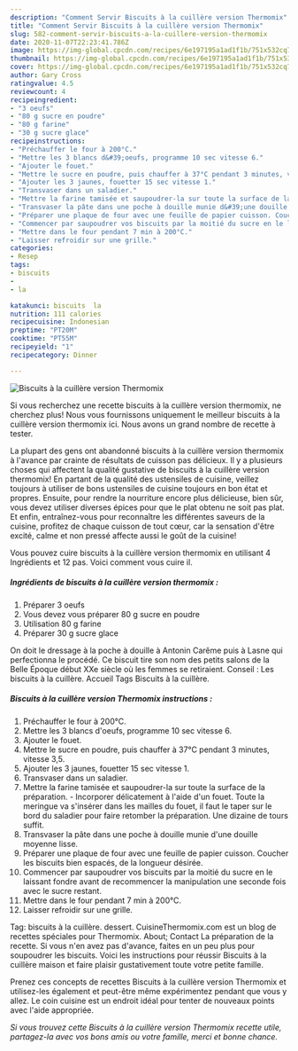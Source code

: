 ```yaml
---
description: "Comment Servir Biscuits à la cuillère version Thermomix"
title: "Comment Servir Biscuits à la cuillère version Thermomix"
slug: 582-comment-servir-biscuits-a-la-cuillere-version-thermomix
date: 2020-11-07T22:23:41.786Z
image: https://img-global.cpcdn.com/recipes/6e197195a1ad1f1b/751x532cq70/biscuits-a-la-cuillere-version-thermomix-photo-principale-de-la-recette.jpg
thumbnail: https://img-global.cpcdn.com/recipes/6e197195a1ad1f1b/751x532cq70/biscuits-a-la-cuillere-version-thermomix-photo-principale-de-la-recette.jpg
cover: https://img-global.cpcdn.com/recipes/6e197195a1ad1f1b/751x532cq70/biscuits-a-la-cuillere-version-thermomix-photo-principale-de-la-recette.jpg
author: Gary Cross
ratingvalue: 4.5
reviewcount: 4
recipeingredient:
- "3 oeufs"
- "80 g sucre en poudre"
- "80 g farine"
- "30 g sucre glace"
recipeinstructions:
- "Préchauffer le four à 200°C."
- "Mettre les 3 blancs d&#39;oeufs, programme 10 sec vitesse 6."
- "Ajouter le fouet."
- "Mettre le sucre en poudre, puis chauffer à 37°C pendant 3 minutes, vitesse 3,5."
- "Ajouter les 3 jaunes, fouetter 15 sec vitesse 1."
- "Transvaser dans un saladier."
- "Mettre la farine tamisée et saupoudrer-la sur toute la surface de la préparation. Incorporer délicatement à l&#39;aide d&#39;un fouet. Toute la meringue va s&#39;insérer dans les mailles du fouet, il faut le taper sur le bord du saladier pour faire retomber la préparation. Une dizaine de tours suffit."
- "Transvaser la pâte dans une poche à douille munie d&#39;une douille moyenne lisse."
- "Préparer une plaque de four avec une feuille de papier cuisson. Coucher les biscuits bien espacés, de la longueur désirée."
- "Commencer par saupoudrer vos biscuits par la moitié du sucre en le laissant fondre avant de recommencer la manipulation une seconde fois avec le sucre restant."
- "Mettre dans le four pendant 7 min à 200°C."
- "Laisser refroidir sur une grille."
categories:
- Resep
tags:
- biscuits
- 
- la

katakunci: biscuits  la 
nutrition: 111 calories
recipecuisine: Indonesian
preptime: "PT20M"
cooktime: "PT55M"
recipeyield: "1"
recipecategory: Dinner

---
```



![Biscuits à la cuillère version Thermomix](https://img-global.cpcdn.com/recipes/6e197195a1ad1f1b/751x532cq70/biscuits-a-la-cuillere-version-thermomix-photo-principale-de-la-recette.jpg)

Si vous recherchez une recette biscuits à la cuillère version thermomix, ne cherchez plus! Nous vous fournissons uniquement le meilleur biscuits à la cuillère version thermomix ici. Nous avons un grand nombre de recette à tester.

La plupart des gens ont abandonné biscuits à la cuillère version thermomix à l'avance par crainte de résultats de cuisson pas délicieux. Il y a plusieurs choses qui affectent la qualité gustative de biscuits à la cuillère version thermomix! En partant de la qualité des ustensiles de cuisine, veillez toujours à utiliser de bons ustensiles de cuisine toujours en bon état et propres. Ensuite, pour rendre la nourriture encore plus délicieuse, bien sûr, vous devez utiliser diverses épices pour que le plat obtenu ne soit pas plat. Et enfin, entraînez-vous pour reconnaître les différentes saveurs de la cuisine, profitez de chaque cuisson de tout cœur, car la sensation d'être excité, calme et non pressé affecte aussi le goût de la cuisine!

<!--inarticleads1-->

Vous pouvez cuire biscuits à la cuillère version thermomix en utilisant 4 Ingrédients et 12 pas. Voici comment vous cuire il.

##### Ingrédients de biscuits à la cuillère version thermomix :

1. Préparer 3 oeufs
1. Vous devez vous préparer 80 g sucre en poudre
1. Utilisation 80 g farine
1. Préparer 30 g sucre glace


On doit le dressage à la poche à douille à Antonin Carême puis à Lasne qui perfectionna le procédé. Ce biscuit tire son nom des petits salons de la Belle Époque début XXe siècle où les femmes se retiraient. Conseil : Les biscuits à la cuillère. Accueil Tags Biscuits à la cuillère. 

<!--inarticleads2-->

##### Biscuits à la cuillère version Thermomix instructions :

1. Préchauffer le four à 200°C.
1. Mettre les 3 blancs d&#39;oeufs, programme 10 sec vitesse 6.
1. Ajouter le fouet.
1. Mettre le sucre en poudre, puis chauffer à 37°C pendant 3 minutes, vitesse 3,5.
1. Ajouter les 3 jaunes, fouetter 15 sec vitesse 1.
1. Transvaser dans un saladier.
1. Mettre la farine tamisée et saupoudrer-la sur toute la surface de la préparation. - Incorporer délicatement à l&#39;aide d&#39;un fouet. Toute la meringue va s&#39;insérer dans les mailles du fouet, il faut le taper sur le bord du saladier pour faire retomber la préparation. Une dizaine de tours suffit.
1. Transvaser la pâte dans une poche à douille munie d&#39;une douille moyenne lisse.
1. Préparer une plaque de four avec une feuille de papier cuisson. Coucher les biscuits bien espacés, de la longueur désirée.
1. Commencer par saupoudrer vos biscuits par la moitié du sucre en le laissant fondre avant de recommencer la manipulation une seconde fois avec le sucre restant.
1. Mettre dans le four pendant 7 min à 200°C.
1. Laisser refroidir sur une grille.


Tag: biscuits à la cuillère. dessert. CuisineThermomix.com est un blog de recettes spéciales pour Thermomix. About; Contact La préparation de la recette. Si vous n&#39;en avez pas d&#39;avance, faites en un peu plus pour soupoudrer les biscuits. Voici les instructions pour réussir Biscuits à la cuillère maison et faire plaisir gustativement toute votre petite famille. 

<!--inarticleads1-->

<p>
Prenez ces concepts de recettes Biscuits à la cuillère version Thermomix et utilisez-les également et peut-être même expérimentez pendant que vous y allez. Le coin cuisine est un endroit idéal pour tenter de nouveaux points avec l'aide appropriée.
</p>

<p>
<i>Si vous trouvez cette Biscuits à la cuillère version Thermomix recette utile, partagez-la avec vos bons amis ou votre famille, merci et bonne chance.</i>
</p>
